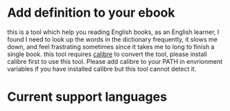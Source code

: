# Add definition to your ebook
this is a tool which help you reading English books, as an English learner, I found I need to look up the words in the dictionary frequently, it slows me down, and feel frastrating sometimes since it takes me to long to finish a single book. this tool requires [calibre](https://calibre-ebook.com/download) to convert the tool, please install calibre first to use this tool.
Please add calibre to your PATH in envrionment variables if you have installed calibre but this tool cannot detect it.

# Current support languages
